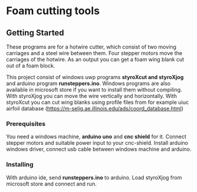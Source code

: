 # Foam cutting tools

## Getting Started
These programs are for a hotwire cutter, which consist of two moving carriages and a steel wire
between them. Four stepper motors move the carriages of the hotwire. As an output you can get
a foam wing blank cut out of a foam block.

This project consist of windows uwp programs **styroXcut and styroXjog** and arduino program
**runsteppers.ino**. Windows programs are also available in microsoft store if you want
to install them without compiling. With styroXjog you can move the wire vertically and horizontally.
With styroXcut you can cut wing blanks using profile files from for example uiuc airfoil database
(https://m-selig.ae.illinois.edu/ads/coord_database.html)

### Prerequisites
You need a windows machine, **arduino uno** and **cnc shield** for it.
Connect stepper motors and suitable power input to your cnc-shield. 
Install arduino windows driver, connect usb cable between windows machine and arduino.

### Installing
With arduino ide, send **runsteppers.ino** to arduino. Load styroXjog from microsoft
store and connect and run.

